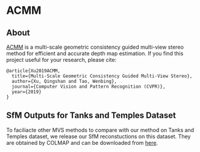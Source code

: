 # ACMM
## About
[ACMM](https://arxiv.org/abs/1904.08103) is a multi-scale geometric consistency guided multi-view stereo method for efficient and accurate depth map estimation. If you find this project useful for your research, please cite:  
```
@article{Xu2019ACMM,  
  title={Multi-Scale Geometric Consistency Guided Multi-View Stereo}, 
  author={Xu, Qingshan and Tao, Wenbing}, 
  journal={Computer Vision and Pattern Recognition (CVPR)},
  year={2019}
}
```
## SfM Outputs for Tanks and Temples Dataset
To faciliacte other MVS methods to compare with our method on Tanks and Temples dataset, we release our SfM reconstuctions on this dataset. They are obtained by COLMAP and can be downloaded from [here](https://drive.google.com/open?id=1DTnnmJAOGt7WPXSLMysMvPTy4CUZt_TU).
